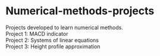 # Numerical-methods-projects
Projects developed to learn numerical methods.
<br>
Project 1: MACD indicator
<br>
Project 2: Systems of linear equations
<br>
Project 3: Height profile approximation
